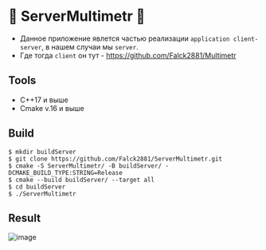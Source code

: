 # :thought_balloon: ServerMultimetr :thought_balloon:

- Данное приложение явлется частью реализации `application client-server`, в нашем случаи мы `server`.
- Где тогда `client` он тут - https://github.com/Falck2881/Multimetr

## Tools
  
  - C++17 и выше
  - Cmake v.16 и выше

## Build
```
$ mkdir buildServer
$ git clone https://github.com/Falck2881/ServerMultimetr.git
$ cmake -S ServerMultimetr/ -B buildServer/ -DCMAKE_BUILD_TYPE:STRING=Release
$ cmake --build buildServer/ --target all
$ cd buildServer
$ ./ServerMultimetr

```
## Result

![image](https://github.com/Falck2881/ServerMultimetr/assets/100667839/9730fa40-5463-4cdc-80ff-df7720171e56)

